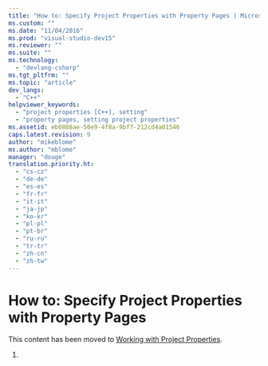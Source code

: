 ```yaml
---
title: "How to: Specify Project Properties with Property Pages | Microsoft Docs"
ms.custom: ""
ms.date: "11/04/2016"
ms.prod: "visual-studio-dev15"
ms.reviewer: ""
ms.suite: ""
ms.technology: 
  - "devlang-csharp"
ms.tgt_pltfrm: ""
ms.topic: "article"
dev_langs: 
  - "C++"
helpviewer_keywords: 
  - "project properties [C++], setting"
  - "property pages, setting project properties"
ms.assetid: eb0808ae-50e9-4f8a-9bf7-212cd4a01546
caps.latest.revision: 9
author: "mikeblome"
ms.author: "mblome"
manager: "douge"
translation.priority.ht: 
  - "cs-cz"
  - "de-de"
  - "es-es"
  - "fr-fr"
  - "it-it"
  - "ja-jp"
  - "ko-kr"
  - "pl-pl"
  - "pt-br"
  - "ru-ru"
  - "tr-tr"
  - "zh-cn"
  - "zh-tw"
---
```

# How to: Specify Project Properties with Property Pages
This content has been moved to [Working with Project Properties](/visual-cpp/ide/working-with-project-properties).  
  
1.